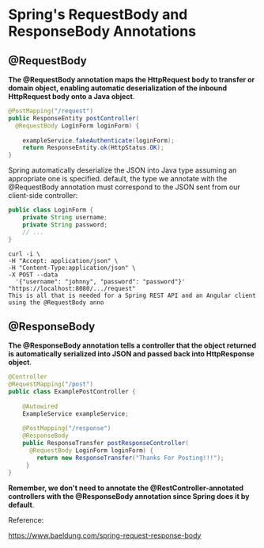# Spring's RequestBody and ResponseBody Annotations

## @RequestBody

**The @RequestBody annotation maps the HttpRequest body to transfer or domain object, enabling automatic deserialization of the inbound HttpRequest body onto a Java object**.

```java
@PostMapping("/request")
public ResponseEntity postController(
  @RequestBody LoginForm loginForm) {
  
    exampleService.fakeAuthenticate(loginForm);
    return ResponseEntity.ok(HttpStatus.OK);
}
```

Spring automatically deserialize the JSON into Java type assuming an appropriate one is specified. default, the type we annotate with the @RequestBody annotation must correspond to the JSON sent from our client-side controller:

```java
public class LoginForm {
    private String username;
    private String password;
    // ...
}
```

```
curl -i \
-H "Accept: application/json" \
-H "Content-Type:application/json" \
-X POST --data 
  '{"username": "johnny", "password": "password"}' "https://localhost:8080/.../request"
This is all that is needed for a Spring REST API and an Angular client using the @RequestBody anno
```

## @ResponseBody

**The @ResponseBody annotation tells a controller that the object returned is automatically serialized into JSON and passed back into HttpResponse object**.

```java
@Controller
@RequestMapping("/post")
public class ExamplePostController {
 
    @Autowired
    ExampleService exampleService;
 
    @PostMapping("/response")
    @ResponseBody
    public ResponseTransfer postResponseController(
      @RequestBody LoginForm loginForm) {
        return new ResponseTransfer("Thanks For Posting!!!");
     }
}
```

**Remember, we don't need to annotate the @RestController-annotated controllers with the @ResponseBody annotation since Spring does it by default**.

Reference:

https://www.baeldung.com/spring-request-response-body